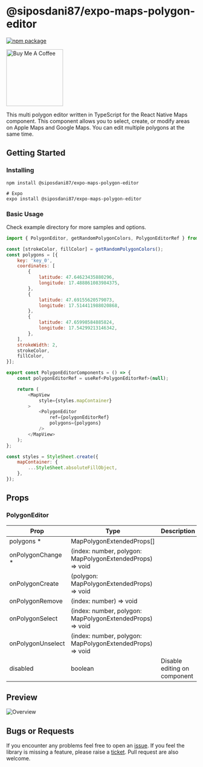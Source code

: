 # @siposdani87/expo-maps-polygon-editor

[![npm package](https://img.shields.io/npm/v/@siposdani87/expo-maps-polygon-editor.svg)](https://www.npmjs.com/package/@siposdani87/expo-maps-polygon-editor)

<a href="https://www.buymeacoffee.com/siposdani87" target="_blank"><img src="https://cdn.buymeacoffee.com/buttons/v2/default-blue.png" alt="Buy Me A Coffee" style="width: 150px !important;"></a>

This multi polygon editor written in TypeScript for the React Native Maps component. This component allows you to select, create, or modify areas on Apple Maps and Google Maps. You can edit multiple polygons at the same time.

## Getting Started

### Installing

```
npm install @siposdani87/expo-maps-polygon-editor

# Expo
expo install @siposdani87/expo-maps-polygon-editor
```

### Basic Usage

Check example directory for more samples and options.

```js
import { PolygonEditor, getRandomPolygonColors, PolygonEditorRef } from '@siposdani87/expo-maps-polygon-editor';

const [strokeColor, fillColor] = getRandomPolygonColors();
const polygons = [{
    key: 'key_0',
    coordinates: [
        {
            latitude: 47.64623435880296,
            longitude: 17.488861083984375,
        },
        {
            latitude: 47.69155620579073,
            longitude: 17.514411988020868,
        },
        {
            latitude: 47.65998584885824,
            longitude: 17.54299213146342,
        },
    ],
    strokeWidth: 2,
    strokeColor,
    fillColor,
}];

export const PolygonEditorComponents = () => {
    const polygonEditorRef = useRef<PolygonEditorRef>(null);

    return (
        <MapView
            style={styles.mapContainer}
        >
            <PolygonEditor
                ref={polygonEditorRef}
                polygons={polygons}
            />
        </MapView>
    );
};

const styles = StyleSheet.create({
    mapContainer: {
        ...StyleSheet.absoluteFillObject,
    },
});

```

## Props

### PolygonEditor

| Prop              | Type                                                      | Description |
| ----------------- | --------------------------------------------------------- | ----------- |
| polygons *        | MapPolygonExtendedProps[]                                 | |
| onPolygonChange * | (index: number, polygon: MapPolygonExtendedProps) => void | |
| onPolygonCreate   | (polygon: MapPolygonExtendedProps) => void                | |
| onPolygonRemove   | (index: number) => void                                   | |
| onPolygonSelect   | (index: number, polygon: MapPolygonExtendedProps) => void | |
| onPolygonUnselect | (index: number, polygon: MapPolygonExtendedProps) => void | |
| disabled          | boolean                                                   | Disable editing on component |

## Preview
![Overview](https://raw.githubusercontent.com/siposdani87/expo-maps-polygon-editor/master/images/expo-maps-polygon-editor.png)

## Bugs or Requests

If you encounter any problems feel free to open an [issue](https://github.com/siposdani87/expo-maps-polygon-editor/issues/new?template=bug_report.md). If you feel the library is missing a feature, please raise a [ticket](https://github.com/siposdani87/expo-maps-polygon-editor/issues/new?template=feature_request.md). Pull request are also welcome.
